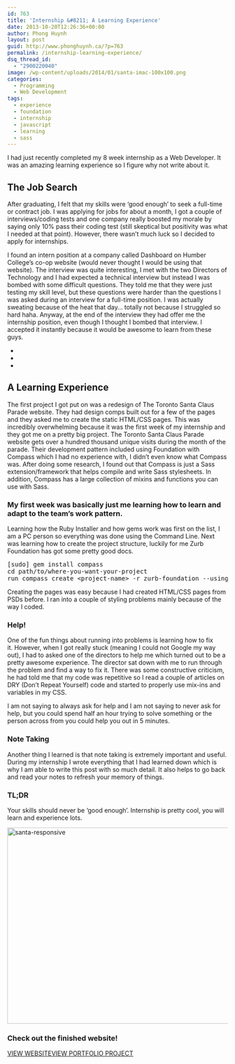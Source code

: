 ```yaml
---
id: 763
title: 'Internship &#8211; A Learning Experience'
date: 2013-10-20T12:26:36+00:00
author: Phong Huynh
layout: post
guid: http://www.phonghuynh.ca/?p=763
permalink: /internship-learning-experience/
dsq_thread_id:
  - "2900220040"
image: /wp-content/uploads/2014/01/santa-imac-100x100.png
categories:
  - Programming
  - Web Development
tags:
  - experience
  - foundation
  - internship
  - javascript
  - learning
  - sass
---
```

I had just recently completed my 8 week internship as a Web Developer. It was an amazing learning experience so I figure why not write about it.

## The Job Search

After graduating, I felt that my skills were &#8216;good enough&#8217; to seek a full-time or contract job. I was applying for jobs for about a month, I got a couple of interviews/coding tests and one company really boosted my morale by saying only 10% pass their coding test (still skeptical but positivity was what I needed at that point). However, there wasn&#8217;t much luck so I decided to apply for internships.

I found an intern position at a company called Dashboard on Humber College&#8217;s co-op website (would never thought I would be using that website). The interview was quite interesting, I met with the two Directors of Technology and I had expected a technical interview but instead I was bombed with some difficult questions. They told me that they were just testing my skill level, but these questions were harder than the questions I was asked during an interview for a full-time position. I was actually sweating because of the heat that day&#8230; totally not because I struggled so hard haha. Anyway, at the end of the interview they had offer me the internship position, even though I thought I bombed that interview. I accepted it instantly because it would be awesome to learn from these guys.

<div class="flexslider" data-autoplay="true" data-interval="3000" data-animation="slide" data-direction="horizontal" data-animationSpeed="600"  data-pauseOnHover="true">
  <ul class="slides">
    <li>
      <img alt="" src="http://www.phonghuynh.ca/wp-content/uploads/2014/01/santa-imac.png" />
    </li>
    <li>
      <img alt="" src="http://www.phonghuynh.ca/wp-content/uploads/2014/01/santa-ipad.png" />
    </li>
    <li>
      <img alt="" src="http://www.phonghuynh.ca/wp-content/uploads/2014/01/santa-iphone.png" />
    </li>
  </ul>
</div>

## A Learning Experience

The first project I got put on was a redesign of The Toronto Santa Claus Parade website. They had design comps built out for a few of the pages and they asked me to create the static HTML/CSS pages. This was incredibly overwhelming because it was the first week of my internship and they got me on a pretty big project. The Toronto Santa Claus Parade website gets over a hundred thousand unique visits during the month of the parade. Their development pattern included using Foundation with Compass which I had no experience with, I didn&#8217;t even know what Compass was. After doing some research, I found out that Compass is just a Sass extension/framework that helps compile and write Sass stylesheets. In addition, Compass has a large collection of mixins and functions you can use with Sass.

<div class="tagline">
  <h3>
    My first week was basically just me learning how to learn and adapt to the team&#8217;s work pattern.
  </h3>
</div>

Learning how the Ruby Installer and how gems work was first on the list, I am a PC person so everything was done using the Command Line. Next was learning how to create the project structure, luckily for me Zurb Foundation has got some pretty good docs.

<pre class="prettyprint linenums">[sudo] gem install compass
cd path/to/where-you-want-your-project
run compass create &lt;project-name&gt; -r zurb-foundation --using foundation
</pre>

Creating the pages was easy because I had created HTML/CSS pages from PSDs before. I ran into a couple of styling problems mainly because of the way I coded.

### Help!

One of the fun things about running into problems is learning how to fix it. However, when I got really stuck (meaning I could not Google my way out), I had to asked one of the directors to help me which turned out to be a pretty awesome experience. The director sat down with me to run through the problem and find a way to fix it. There was some constructive criticism, he had told me that my code was repetitive so I read a couple of articles on DRY (Don&#8217;t Repeat Yourself) code and started to properly use mix-ins and variables in my CSS.

I am not saying to always ask for help and I am not saying to never ask for help, but you could spend half an hour trying to solve something or the person across from you could help you out in 5 minutes.

### Note Taking

Another thing I learned is that note taking is extremely important and useful. During my internship I wrote everything that I had learned down which is why I am able to write this post with so much detail. It also helps to go back and read your notes to refresh your memory of things.

### TL;DR

Your skills should never be &#8216;good enough&#8217;. Internship is pretty cool, you will learn and experience lots.

<a title="The Santa Claus Parade" href="http://www.thesantaclausparade.com" target="_blank"><img class="alignnone size-full wp-image-745" src="http://www.phonghuynh.ca/wp-content/uploads/2014/01/santa-responsive.png" alt="santa-responsive" width="753" height="447" srcset="http://www.phonghuynh.ca/wp-content/uploads/2014/01/santa-responsive.png 753w, http://www.phonghuynh.ca/wp-content/uploads/2014/01/santa-responsive-300x178.png 300w" sizes="(max-width: 753px) 100vw, 753px" /></a>

### Check out the finished website!

<div class="project-action">
  <a target="_blank" class="button big blue  button-icon" href="http://www.thesantaclausparade.com"><i class="fa fa-eye"></i>VIEW WEBSITE</a><a target="_blank" class="button big green  button-icon" href="http://www.phonghuynh.ca/portfolio/santa-claus-parade/"><i class="fa fa-star"></i>VIEW PORTFOLIO PROJECT</a>
</div>